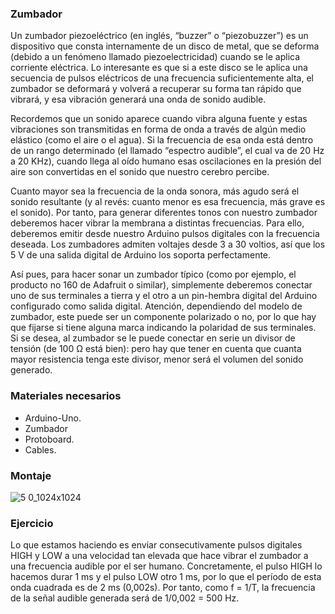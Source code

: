 ### **Zumbador**
Un zumbador piezoeléctrico (en inglés, “buzzer” o “piezobuzzer”) es un dispositivo que consta internamente de un disco de metal, que se deforma (debido a un fenómeno llamado piezoelectricidad) cuando se le aplica corriente eléctrica. Lo interesante es que si a este disco se le aplica una secuencia de pulsos eléctricos de una frecuencia suficientemente alta, el zumbador se deformará y volverá a recuperar su forma tan rápido que vibrará, y esa vibración generará una onda de sonido audible.

Recordemos que un sonido aparece cuando vibra alguna fuente y estas vibraciones son transmitidas en forma de onda a través de algún medio elástico (como el aire o el agua). Si la frecuencia de esa onda está dentro de un rango determinado (el llamado “espectro audible”, el cual va de 20 Hz a 20 KHz), cuando llega al oído humano esas oscilaciones en la presión del aire son convertidas en el sonido que nuestro cerebro percibe.

Cuanto mayor sea la frecuencia de la onda sonora, más agudo será el sonido resultante (y al revés: cuanto menor es esa frecuencia, más grave es el sonido). Por tanto, para generar diferentes tonos con nuestro zumbador deberemos hacer vibrar la membrana a distintas frecuencias. Para ello, deberemos emitir desde nuestro Arduino pulsos digitales con la frecuencia deseada. Los zumbadores admiten voltajes desde 3 a 30 voltios, así que los 5 V de una salida digital de Arduino los soporta perfectamente.

Así pues, para hacer sonar un zumbador típico (como por ejemplo, el producto no 160 de Adafruit o similar), simplemente deberemos conectar uno de sus terminales a tierra y el otro a un pin-hembra digital del Arduino configurado como salida digital. Atención, dependiendo del modelo de zumbador, este puede ser un componente polarizado o no, por lo que hay que fijarse si tiene alguna marca indicando la polaridad de sus terminales. Si se desea, al zumbador se le puede conectar en serie un divisor de tensión (de 100 Ω está bien): pero hay que tener en cuenta que cuanta mayor resistencia tenga este divisor, menor será el volumen del sonido generado.


### **Materiales necesarios**
- Arduino-Uno.
- Zumbador
- Protoboard.
- Cables.

### **Montaje**

![5 0_1024x1024](https://user-images.githubusercontent.com/47045714/87345928-1eeb9580-c551-11ea-936c-814369247372.png)

### **Ejercicio**
Lo que estamos haciendo es enviar consecutivamente pulsos digitales HIGH y LOW a una velocidad tan elevada que hace vibrar el zumbador a una frecuencia audible por el ser humano. Concretamente, el pulso HIGH lo hacemos durar 1 ms y el pulso LOW otro 1 ms, por lo que el período de esta onda cuadrada es de 2 ms (0,002s). Por tanto, como f = 1/T, la frecuencia de la señal audible generada será de 1/0,002 = 500 Hz.




